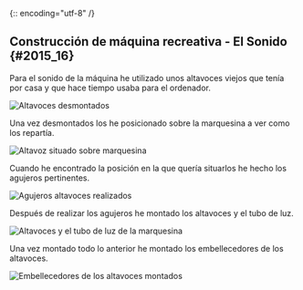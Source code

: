 {:: encoding="utf-8" /}
## Construcción de máquina recreativa - El Sonido {#2015_16}

Para el sonido de la máquina he utilizado unos altavoces viejos que tenía por casa y que hace tiempo usaba para el ordenador.

![Altavoces desmontados](images/recreativa/Sonido_01.jpg "Altavoces desmontados")

Una vez desmontados los he posicionado sobre la marquesina a ver como los repartía.

![Altavoz situado sobre marquesina](images/recreativa/Sonido_02.jpg "Altavoz situado sobre marquesina")

Cuando he encontrado la posición en la que quería situarlos he hecho los agujeros pertinentes.

![Agujeros altavoces realizados](images/recreativa/Sonido_03.jpg "Agujeros altavoces realizados")

Después de realizar los agujeros he montado los altavoces y el tubo de luz.

![Altavoces y el tubo de luz de la marquesina](images/recreativa/Sonido_04.jpg "Altavoces y el tubo de luz de la marquesina")

Una vez montado todo lo anterior he montado los embellecedores de los altavoces.

![Embellecedores de los altavoces montados](images/recreativa/Sonido_05.jpg "Embellecedores de los altavoces montados")
